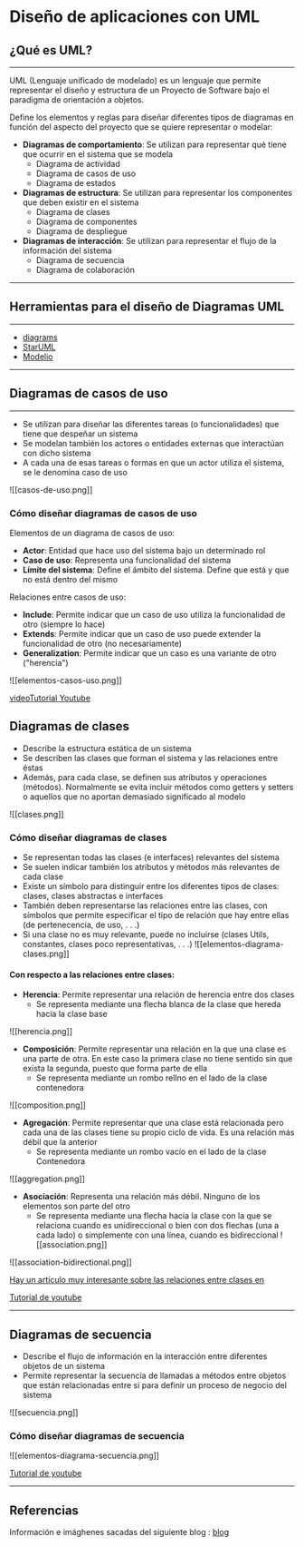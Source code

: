 

Diseño de aplicaciones con UML 
==============================

## ¿Qué es UML?

-----------

UML (Lenguaje unificado de modelado) es un lenguaje que permite representar el diseño y estructura de un Proyecto de Software bajo el paradigma de orientación a objetos.

Define los elementos y reglas para diseñar diferentes tipos de diagramas en función del aspecto del proyecto que se quiere representar o modelar:

- **Diagramas de comportamiento**: Se utilizan para representar qué tiene que ocurrir en el sistema que se modela 
	-  Diagrama de actividad
	- Diagrama de casos de uso 
	- Diagrama de estados
- **Diagramas de estructura**: Se utilizan para representar los componentes que deben existir en el sistema
	- Diagrama de clases
	- Diagrama de componentes
	- Diagrama de despliegue
- **Diagramas de interacción**: Se utilizan para representar el flujo de la información del sistema
	- Diagrama de secuencia        
	- Diagrama de colaboración

------------------------------------------------------------------------


## Herramientas para el diseño de Diagramas UML 

--------------------------------------------

- [diagrams](https://www.diagrams.net/ "https://www.diagrams.net/")
-  [StarUML](https://staruml.io/ "https://staruml.io/")
- [Modelio](https://www.modelio.org/ "https://www.modelio.org/")

------------------------------------------------------------------------

## Diagramas de casos de uso 

-------------------------
-   Se utilizan para diseñar las diferentes tareas (o funcionalidades) que tiene que despeñar un sistema
-   Se modelan también los actores o entidades externas que interactúan con dicho sistema
-  A cada una de esas tareas o formas en que un actor utiliza el sistema, se le denomina caso de uso

![[casos-de-uso.png]]

### Cómo diseñar diagramas de casos de uso 

Elementos de un diagrama de casos de uso:

-   **Actor**: Entidad que hace uso del sistema bajo un determinado rol
-  **Caso de uso**: Representa una funcionalidad del sistema
- **Límite del sistema**: Define el ámbito del sistema. Define que está y que no está dentro del mismo

Relaciones entre casos de uso:
-   **Include**: Permite indicar que un caso de uso utiliza la funcionalidad de otro (siempre lo hace)
- **Extends**: Permite indicar que un caso de uso puede extender la funcionalidad de otro (no necesariamente)
- **Generalization**: Permite indicar que un caso es una variante de otro ("herencia")

![[elementos-casos-uso.png]]

[videoTutorial Youtube](https://youtu.be/tKymPlJhO2s)


Diagramas de clases
-------------------
-  Describe la estructura estática de un sistema
- Se describen las clases que forman el sistema y las relaciones entre éstas
- Además, para cada clase, se definen sus atributos y operaciones (métodos). Normalmente se evita incluir métodos como getters y setters o aquellos que no aportan demasiado significado al modelo

![[clases.png]]

### Cómo diseñar diagramas de clases 
- Se representan todas las clases (e interfaces) relevantes del sistema
- Se suelen indicar también los atributos y métodos más relevantes de cada clase
- Existe un símbolo para distinguir entre los diferentes tipos de clases: clases, clases abstractas e interfaces
- También deben representarse las relaciones entre las clases, con símbolos que permite especificar el tipo de relación que hay entre ellas (de pertenecencia, de uso, . . .)
- Si una clase no es muy relevante, puede no incluirse (clases Utils, constantes, clases poco representativas, . . .)
![[elementos-diagrama-clases.png]]

#### Con respecto a las relaciones entre clases:

- **Herencia**: Permite representar una relación de herencia entre dos clases
	- Se representa mediante una flecha blanca de la clase que hereda hacia la clase base

![[herencia.png]]

- **Composición**: Permite representar una relación en la que una clase es una parte de otra. En este caso la primera clase no tiene sentido sin que exista la segunda, puesto que forma parte de ella
	- Se representa mediante un rombo rellno en el lado de la clase contenedora

![[composition.png]]

- **Agregación**: Permite representar que una clase está relacionada pero cada una de las clases tiene su propio ciclo de vida. Es una relación más débil que la anterior
	- Se representa mediante un rombo vacío en el lado de la clase Contenedora

![[aggregation.png]]

- **Asociación**: Representa una relación más débil. Ninguno de los elementos son parte del otro
	- Se representa mediante una flecha hacia la clase con la que se relaciona cuando es unidireccional o bien con dos flechas (una a cada lado) o simplemente con una línea, cuando es bidireccional
![[association.png]]

![[association-bidirectional.png]]


[Hay un artículo muy interesante sobre las relaciones entre clases en](https://www.baeldung.com/java-composition-aggregation-association)

[Tutorial de youtube](https://youtu.be/VxenAkZ-a7I) 

---------------

## Diagramas de secuencia

- Describe el flujo de información en la interacción entre diferentes objetos de un sistema
- Permite representar la secuencia de llamadas a métodos entre objetos que están relacionadas entre sí para definir un proceso de negocio del sistema

![[secuencia.png]]


### Cómo diseñar diagramas de secuencia
![[elementos-diagrama-secuencia.png]]


[Tutorial de youtube](https://youtu.be/vSx30CDT4i4)



----------

## Referencias

Información e imághenes sacadas del siguiente blog : [blog](https://entornos-desarrollo.codeandcoke.com/apuntes:uml?do=)

